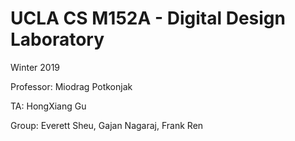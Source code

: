 UCLA CS M152A - Digital Design Laboratory
=======
Winter 2019

Professor: Miodrag Potkonjak

TA: HongXiang Gu

Group: Everett Sheu, Gajan Nagaraj, Frank Ren
